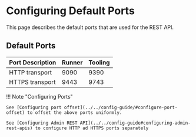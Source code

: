 # Configuring Default Ports

This page describes the default ports that are used for the REST API.

## Default Ports

|Port Description|Runner|Tooling|
|----|----|----|
|HTTP transport|9090|9390|
|HTTPS transport|9443|9743|

!!! Note "Configuring Ports"

    See [Configuring port offset](../../config-guide/#configure-port-offset) to offset the above ports uniformly.

    See [Configuring Admin REST API](../../config-guide#configuring-admin-rest-apis) to configure HTTP ad HTTPS ports separately
